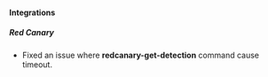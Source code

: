 
#### Integrations
##### Red Canary
- Fixed an issue where **redcanary-get-detection** command cause timeout.

